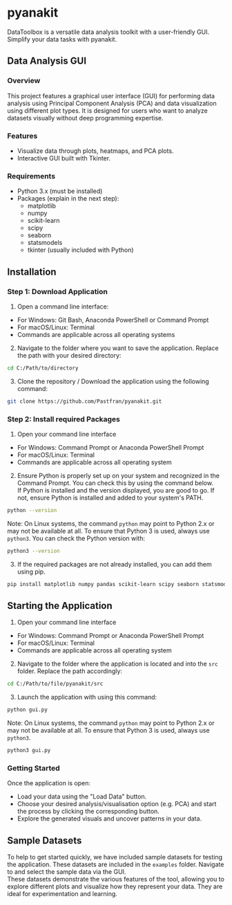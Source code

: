 # pyanakit
DataToolbox is a versatile data analysis toolkit with a user-friendly GUI. Simplify your data tasks with pyanakit.

## Data Analysis GUI 

### Overview
This project features a graphical user interface (GUI) for performing data analysis using Principal Component Analysis (PCA) and data visualization using different plot types. It is designed for users who want to analyze datasets visually without deep programming expertise. 

### Features
- Visualize data through plots, heatmaps, and PCA plots.
- Interactive GUI built with Tkinter.

### Requirements
- Python 3.x (must be installed)
- Packages (explain in the next step):
  - matplotlib
  - numpy
  - scikit-learn
  - scipy
  - seaborn
  - statsmodels
  - tkinter (usually included with Python)

## Installation 

### Step 1: Download Application
1. Open a command line interface: 
- For Windows: Git Bash, Anaconda PowerShell or Command Prompt
- For macOS/Linux: Terminal  
- Commands are applicable across all operating systems
2. Navigate to the folder where you want to save the application. Replace the path with your desired directory: 
```bash
cd C:/Path/to/directory
```
3. Clone the repository / Download the application using the following command: 
```bash 
git clone https://github.com/Pastfran/pyanakit.git
```
### Step 2: Install required Packages 
1. Open your command line interface
- For Windows: Command Prompt or Anaconda PowerShell Prompt
- For macOS/Linux: Terminal
- Commands are applicable across all operating system  
2. Ensure Python is properly set up on your system and recognized in the Command Prompt. You can check this by using the command below. \
If Python is installed and the version displayed, you are good to go. If not, ensure Python is installed and added to your system's PATH.
```bash 
python --version
```
Note: On Linux systems, the command `python` may point to Python 2.x or may not be available at all. To ensure that Python 3 is used, always use `python3`. You can check the Python version with:
```bash 
python3 --version
```
3. If the required packages are not already installed, you can add them using pip. 
```bash
pip install matplotlib numpy pandas scikit-learn scipy seaborn statsmodels
```

## Starting the Application 
1. Open your command line interface
- For Windows: Command Prompt or Anaconda PowerShell Prompt
- For macOS/Linux: Terminal
- Commands are applicable across all operating system  
2. Navigate to the folder where the application is located and into the `src` folder. Replace the path accordingly:
```bash	
cd C:/Path/to/file/pyanakit/src
```
3. Launch the application with using this command:
```bash	
python gui.py
```
Note: On Linux systems, the command `python` may point to Python 2.x or may not be available at all. To ensure that Python 3 is used, always use `python3`.
```bash 
python3 gui.py
```

### Getting Started
Once the application is open: 
- Load your data using the "Load Data" button. 
- Choose your desired analysis/visualisation option (e.g. PCA) and start the process by clicking the corresponding button. 
- Explore the generated visuals and uncover patterns in your data. 

## Sample Datasets
To help to get started quickly, we have included sample datasets for testing the application. These datasets are included in the `examples` folder. 
Navigate to and select the sample data via the GUI. \
These datasets demonstrate the various features of the tool, allowing you to explore different plots and visualize how they represent your data. They are ideal for experimentation and learning.



